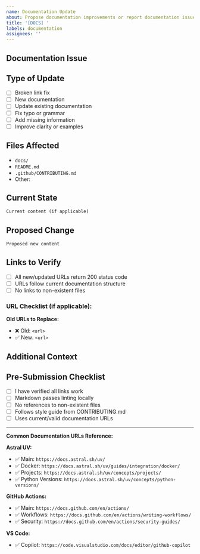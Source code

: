 ```yaml
---
name: Documentation Update
about: Propose documentation improvements or report documentation issues
title: '[DOCS] '
labels: documentation
assignees: ''
---
```


## Documentation Issue

<!-- Describe the documentation issue or improvement -->

## Type of Update

<!-- Mark the relevant option with an "x" -->

- [ ] Broken link fix
- [ ] New documentation
- [ ] Update existing documentation
- [ ] Fix typo or grammar
- [ ] Add missing information
- [ ] Improve clarity or examples

## Files Affected

<!-- List the documentation files that need updates -->

- `docs/`
- `README.md`
- `.github/CONTRIBUTING.md`
- Other: 

## Current State

<!-- What's currently in the documentation (if updating) -->

```markdown
Current content (if applicable)
```

## Proposed Change

<!-- What should it say instead? -->

```markdown
Proposed new content
```

## Links to Verify

<!-- If updating URLs, verify they work -->

- [ ] All new/updated URLs return 200 status code
- [ ] URLs follow current documentation structure
- [ ] No links to non-existent files

### URL Checklist (if applicable):

**Old URLs to Replace:**
- ❌ Old: `<url>`
- ✅ New: `<url>`

## Additional Context

<!-- Any other relevant information -->

## Pre-Submission Checklist

- [ ] I have verified all links work
- [ ] Markdown passes linting locally
- [ ] No references to non-existent files
- [ ] Follows style guide from CONTRIBUTING.md
- [ ] Uses current/valid documentation URLs

---

**Common Documentation URLs Reference:**

**Astral UV:**
- ✅ Main: `https://docs.astral.sh/uv/`
- ✅ Docker: `https://docs.astral.sh/uv/guides/integration/docker/`
- ✅ Projects: `https://docs.astral.sh/uv/concepts/projects/`
- ✅ Python Versions: `https://docs.astral.sh/uv/concepts/python-versions/`

**GitHub Actions:**
- ✅ Main: `https://docs.github.com/en/actions/`
- ✅ Workflows: `https://docs.github.com/en/actions/writing-workflows/`
- ✅ Security: `https://docs.github.com/en/actions/security-guides/`

**VS Code:**
- ✅ Copilot: `https://code.visualstudio.com/docs/editor/github-copilot`
